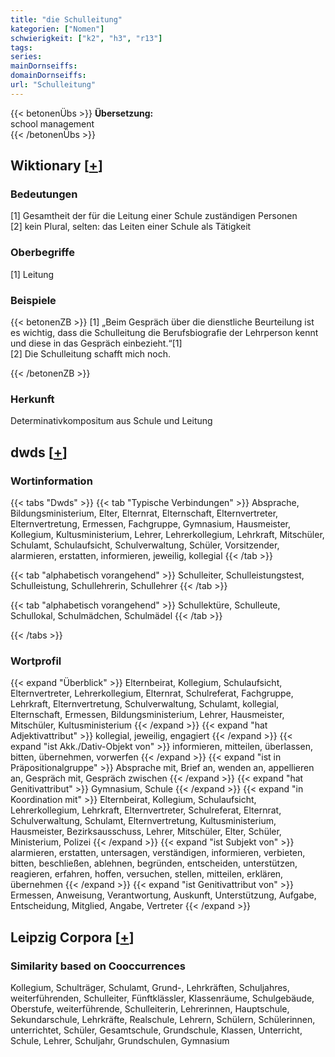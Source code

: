 ```yaml
---
title: "die Schulleitung"
kategorien: ["Nomen"]
schwierigkeit: ["k2", "h3", "r13"]
tags:
series:
mainDornseiffs:
domainDornseiffs:
url: "Schulleitung"
---
```


{{< betonenÜbs >}}
**Übersetzung:**  
school management  
{{< /betonenÜbs >}}

## Wiktionary [[+](https://de.wiktionary.org/wiki/Schulleitung)]

### Bedeutungen
[1] Gesamtheit der für die Leitung einer Schule zuständigen Personen  
[2] kein Plural, selten: das Leiten einer Schule als Tätigkeit  

### Oberbegriffe
[1] Leitung  

### Beispiele
{{< betonenZB >}}
[1] „Beim Gespräch über die dienstliche Beurteilung ist es wichtig, dass die Schulleitung die Berufsbiografie der Lehrperson kennt und diese in das Gespräch einbezieht.“[1]  
[2] Die Schulleitung schafft mich noch.  

{{< /betonenZB >}}
### Herkunft
Determinativkompositum aus Schule und Leitung  



## dwds [[+](https://www.dwds.de/wb/Schulleitung)]

### Wortinformation
{{< tabs "Dwds" >}}
{{< tab "Typische Verbindungen" >}}
Absprache, Bildungsministerium, Elter, Elternrat, Elternschaft, Elternvertreter, Elternvertretung, Ermessen, Fachgruppe, Gymnasium, Hausmeister, Kollegium, Kultusministerium, Lehrer, Lehrerkollegium, Lehrkraft, Mitschüler, Schulamt, Schulaufsicht, Schulverwaltung, Schüler, Vorsitzender, alarmieren, erstatten, informieren, jeweilig, kollegial
{{< /tab >}}

{{< tab "alphabetisch vorangehend" >}}
Schulleiter, Schulleistungstest, Schulleistung, Schullehrerin, Schullehrer
{{< /tab >}}

{{< tab "alphabetisch vorangehend" >}}
Schullektüre, Schulleute, Schullokal, Schulmädchen, Schulmädel
{{< /tab >}}

{{< /tabs >}}

### Wortprofil
{{< expand "Überblick" >}} Elternbeirat, Kollegium, Schulaufsicht, Elternvertreter, Lehrerkollegium, Elternrat, Schulreferat, Fachgruppe, Lehrkraft, Elternvertretung, Schulverwaltung, Schulamt, kollegial, Elternschaft, Ermessen, Bildungsministerium, Lehrer, Hausmeister, Mitschüler, Kultusministerium {{< /expand >}}
{{< expand "hat Adjektivattribut" >}} kollegial, jeweilig, engagiert {{< /expand >}}
{{< expand "ist Akk./Dativ-Objekt von" >}} informieren, mitteilen, überlassen, bitten, übernehmen, vorwerfen {{< /expand >}}
{{< expand "ist in Präpositionalgruppe" >}} Absprache mit, Brief an, wenden an, appellieren an, Gespräch mit, Gespräch zwischen {{< /expand >}}
{{< expand "hat Genitivattribut" >}} Gymnasium, Schule {{< /expand >}}
{{< expand "in Koordination mit" >}} Elternbeirat, Kollegium, Schulaufsicht, Lehrerkollegium, Lehrkraft, Elternvertreter, Schulreferat, Elternrat, Schulverwaltung, Schulamt, Elternvertretung, Kultusministerium, Hausmeister, Bezirksausschuss, Lehrer, Mitschüler, Elter, Schüler, Ministerium, Polizei {{< /expand >}}
{{< expand "ist Subjekt von" >}} alarmieren, erstatten, untersagen, verständigen, informieren, verbieten, bitten, beschließen, ablehnen, begründen, entscheiden, unterstützen, reagieren, erfahren, hoffen, versuchen, stellen, mitteilen, erklären, übernehmen {{< /expand >}}
{{< expand "ist Genitivattribut von" >}} Ermessen, Anweisung, Verantwortung, Auskunft, Unterstützung, Aufgabe, Entscheidung, Mitglied, Angabe, Vertreter {{< /expand >}}

## Leipzig Corpora [[+](https://corpora.uni-leipzig.de/en/res?word=Schulleitung&corpusId=deu_newscrawl-public_2018)]


### Similarity based on Cooccurrences
Kollegium, Schulträger, Schulamt, Grund-, Lehrkräften, Schuljahres, weiterführenden, Schulleiter, Fünftklässler, Klassenräume, Schulgebäude, Oberstufe, weiterführende, Schulleiterin, Lehrerinnen, Hauptschule, Sekundarschule, Lehrkräfte, Realschule, Lehrern, Schülern, Schülerinnen, unterrichtet, Schüler, Gesamtschule, Grundschule, Klassen, Unterricht, Schule, Lehrer, Schuljahr, Grundschulen, Gymnasium

